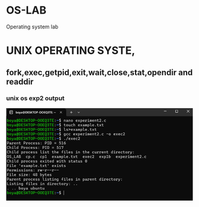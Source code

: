 # OS-LAB 
Operating system lab
# UNIX OPERATING SYSTE,
## fork,exec,getpid,exit,wait,close,stat,opendir and readdir
### unix os exp2 output
![ exp2 command](exp2.png)

